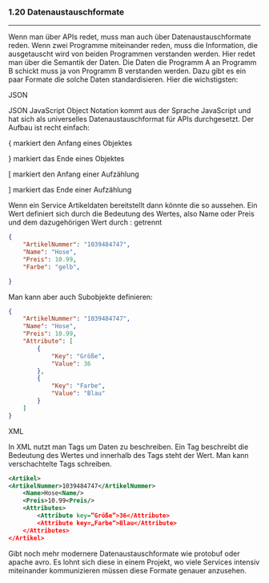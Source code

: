 ### 1.20 Datenaustauschformate
---

Wenn man über APIs redet, muss man auch über Datenaustauschformate reden. Wenn zwei Programme miteinander reden, muss die Information, die ausgetauscht wird von beiden Programmen verstanden werden. Hier redet man über die Semantik der Daten. Die Daten die Programm A an Programm B schickt muss ja von Programm B verstanden werden. Dazu gibt es ein paar Formate die solche Daten standardisieren. Hier die wichstigsten:


JSON

JSON JavaScript Object Notation kommt aus der Sprache JavaScript und hat sich als universelles Datenaustauschformat für APIs durchgesetzt. Der Aufbau ist recht einfach:

{ markiert den Anfang eines Objektes

} markiert das Ende eines Objektes

[ markiert den Anfang einer Aufzählung

] markiert das Ende einer Aufzählung

Wenn ein Service Artikeldaten bereitstellt dann könnte die so aussehen. Ein Wert definiert sich durch die Bedeutung des Wertes, also Name oder Preis und dem dazugehörigen Wert durch : getrennt

```json
{
	"ArtikelNummer": "1039484747",
	"Name": "Hose",
	"Preis": 10.99,
	"Farbe": "gelb",

}
```

Man kann aber auch Subobjekte definieren:

```json
{
	"ArtikelNummer": "1039484747",
	"Name": "Hose",
    "Preis": 10.99,
	"Attribute": [
		{
			"Key": "Größe",
			"Value": 36
		},
		{
			"Key": "Farbe",
			"Value": "Blau"
		}
	]
}
```

XML

In XML nutzt man Tags um Daten zu beschreiben. Ein Tag beschreibt die Bedeutung des Wertes und innerhalb des Tags steht der Wert. Man kann verschachtelte Tags schreiben.

```xml
<Artikel>
<ArtikelNummer>1039484747</ArtikelNummer>
	<Name>Hose<Name/>
	<Preis>10.99<Preis/>
	<Attributes>
		<Attribute key=”Größe”>36</Attribute>
		<Attribute key=„Farbe“>Blau</Attribute>
	</Attributes>
</Artikel>
```

Gibt noch mehr modernere Datenaustauschformate wie protobuf oder apache avro. Es lohnt sich diese in einem Projekt, wo viele Services intensiv miteinander kommunizieren müssen diese Formate genauer anzusehen.
